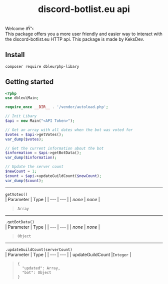 <h1 align="center">discord-botlist.eu api</h1>
<br />
Welcome ðŸ‘‹ <br />
This package offers you a more user friendly and easier way to interact with the discord-botlist.eu HTTP api. This package is made by KeksDev.

## Install
```
composer require dbleu/php-libary
```

## Getting started
```PHP
<?php
use dbleu\Main;

require_once __DIR__ . '/vendor/autoload.php';

// Init Libary
$api = new Main("<API Token>");

// Get an array with all dates when the bot was voted for
$votes = $api->getVotes();
var_dump($votes);

// Get the current information about the bot
$information = $api->getBotData();
var_dump($information);

// Update the server count
$newCount = 1;
$count = $api->updateGuildCount($newCount);
var_dump($count);
```

---

`getVotes()` <br />
| Parameter | Type |
| --- | --- |
| _none_ | _none_ |

> `Array`

---

`.getBotData()` <br />
| Parameter | Type |
| --- | --- |
| _none_ | _none_ |

> `Object`

---

`.updateGuildCount(serverCount)` <br />
| Parameter | Type |
| --- | --- |
| updateGuildCount |`Integer` |

> ```
> {
>   "updated": Array,
>   "bot": Object
> }
> ```

